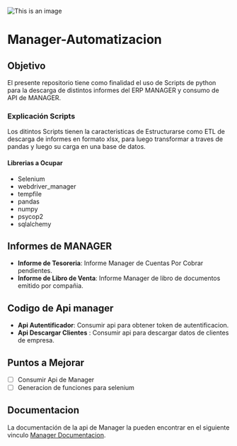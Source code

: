 ![This is an image](https://manager.cl/wp-content/uploads/2022/02/logo-manager-mas.png)
# Manager-Automatizacion 

## Objetivo 
El presente repositorio tiene como finalidad el uso de Scripts de python para la descarga de distintos informes del ERP MANAGER y consumo de API de MANAGER.

### Explicación Scripts
Los ditintos Scripts tienen la caracteristicas de Estructurarse como ETL de descarga de informes en formato xlsx, para luego transformar a traves de pandas y luego su carga en una base de datos.

#### Librerias a Ocupar
- Selenium
- webdriver_manager
- tempfile
- pandas
- numpy
- psycop2
- sqlalchemy

## Informes de MANAGER
- **Informe de Tesoreria**: Informe Manager de Cuentas Por Cobrar pendientes.
- **Informe de Libro de Venta**: Informe Manager de libro de documentos emitido por compañia.

## Codigo de Api manager
- **Api Autentificador**: Consumir api para obtener token de autentificacion.
- **Api Descargar Clientes** : Consumir api para descargar datos de clientes de empresa.

## Puntos a Mejorar
- [ ] Consumir Api de Manager
- [ ] Generacion de funciones para selenium

## Documentacion
La documentación de la api de Manager la pueden encontrar en el siguiente vinculo [Manager Documentacion](https://api.managermas.cl/).
